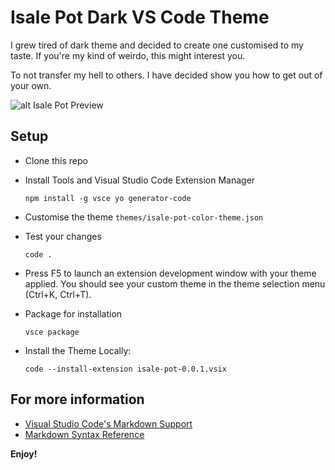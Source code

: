 # Isale Pot Dark VS Code Theme

I grew tired of dark theme and decided to create one customised to my taste. If you're my kind of weirdo, this might interest you.

To not transfer my hell to others. I have decided show you how to get out of your own.

![alt Isale Pot Preview](https://github.com/shonubijerry/true-dark-vscode-theme/blob/main/true-dark-preview.png?raw=true)

## Setup
- Clone this repo

- Install Tools and Visual Studio Code Extension Manager
  ```
  npm install -g vsce yo generator-code
  ```

- Customise the theme `themes/isale-pot-color-theme.json`

- Test your changes
  ```
  code .
  ```
- Press F5 to launch an extension development window with your theme applied. 
  You should see your custom theme in the theme selection menu (Ctrl+K, Ctrl+T).

- Package for installation
  ```
  vsce package
  ```

- Install the Theme Locally:
  ```
  code --install-extension isale-pot-0.0.1.vsix
  ```

## For more information

* [Visual Studio Code's Markdown Support](http://code.visualstudio.com/docs/languages/markdown)
* [Markdown Syntax Reference](https://help.github.com/articles/markdown-basics/)

**Enjoy!**
